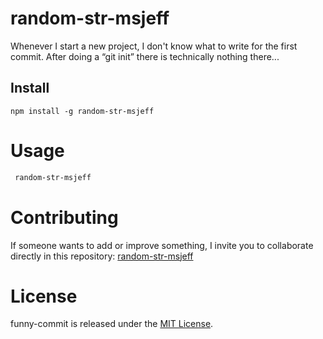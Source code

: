 # random-str-msjeff
Whenever I start a new project, I don't know what to write for the first commit. After doing a “git init” there is technically nothing there...

## Install

```npm
npm install -g random-str-msjeff
```

# Usage

```bash
 random-str-msjeff
```

# Contributing

If someone wants to add or improve something, I invite you to collaborate directly in this repository: [random-str-msjeff](https://github.com/JefreyTG/random-str-msjeff)

# License

funny-commit is released under the [MIT License](https://opensource.org/licenses/MIT).
